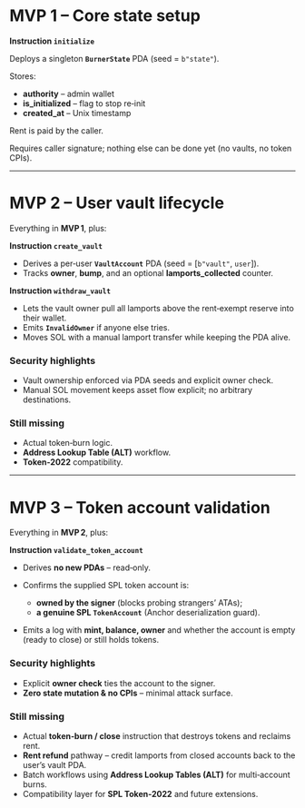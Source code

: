 # MVP 1 – Core state setup

**Instruction `initialize`**

Deploys a singleton **`BurnerState`** PDA (seed = `b"state"`).

Stores:

* **authority** – admin wallet
* **is\_initialized** – flag to stop re‑init
* **created\_at** – Unix timestamp

Rent is paid by the caller.

Requires caller signature; nothing else can be done yet (no vaults, no token CPIs).

---

# MVP 2 – User vault lifecycle

Everything in **MVP 1**, plus:

**Instruction `create_vault`**

* Derives a per‑user **`VaultAccount`** PDA (seed = \[`b"vault"`, `user`]).
* Tracks **owner**, **bump**, and an optional **lamports\_collected** counter.

**Instruction `withdraw_vault`**

* Lets the vault owner pull all lamports above the rent‑exempt reserve into their wallet.
* Emits **`InvalidOwner`** if anyone else tries.
* Moves SOL with a manual lamport transfer while keeping the PDA alive.

### Security highlights

* Vault ownership enforced via PDA seeds and explicit owner check.
* Manual SOL movement keeps asset flow explicit; no arbitrary destinations.

### Still missing

* Actual token‑burn logic.
* **Address Lookup Table (ALT)** workflow.
* **Token‑2022** compatibility.

---

# MVP 3 – Token account validation

Everything in **MVP 2**, plus:

**Instruction `validate_token_account`**

* Derives **no new PDAs** – read‑only.
* Confirms the supplied SPL token account is:

  * **owned by the signer** (blocks probing strangers’ ATAs);
  * **a genuine SPL `TokenAccount`** (Anchor deserialization guard).
* Emits a log with **mint, balance, owner** and whether the account is empty (ready to close) or still holds tokens.

### Security highlights

* Explicit **owner check** ties the account to the signer.
* **Zero state mutation & no CPIs** – minimal attack surface.

### Still missing

* Actual **token‑burn / close** instruction that destroys tokens and reclaims rent.
* **Rent refund** pathway – credit lamports from closed accounts back to the user’s vault PDA.
* Batch workflows using **Address Lookup Tables (ALT)** for multi‑account burns.
* Compatibility layer for **SPL Token‑2022** and future extensions.
